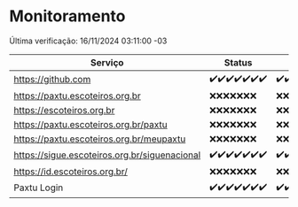 # Monitoramento

Última verificação: 16/11/2024 03:11:00 -03

|Serviço|Status|Últimas 24h|
|---|---|---|
|https://github.com|<span title="2024-11-09: OK=23">✔️</span><span title="2024-11-10: OK=23">✔️</span><span title="2024-11-11: OK=23">✔️</span><span title="2024-11-12: OK=23">✔️</span><span title="2024-11-13: OK=23">✔️</span><span title="2024-11-14: OK=23">✔️</span><span title="2024-11-15: OK=5">✔️</span>|<span title="15/11/2024 03:17:00 -03 : 200">✔️</span><span title="15/11/2024 04:08:00 -03 : 200">✔️</span><span title="15/11/2024 05:11:00 -03 : 200">✔️</span><span title="15/11/2024 06:09:00 -03 : 200">✔️</span><span title="15/11/2024 07:09:00 -03 : 200">✔️</span><span title="15/11/2024 08:07:00 -03 : 200">✔️</span><span title="15/11/2024 09:15:00 -03 : 200">✔️</span><span title="15/11/2024 10:17:00 -03 : 200">✔️</span><span title="15/11/2024 11:08:00 -03 : 200">✔️</span><span title="15/11/2024 12:08:00 -03 : 200">✔️</span><span title="15/11/2024 13:10:00 -03 : 200">✔️</span><span title="15/11/2024 14:07:00 -03 : 200">✔️</span><span title="15/11/2024 15:11:00 -03 : 200">✔️</span><span title="15/11/2024 16:06:00 -03 : 200">✔️</span><span title="15/11/2024 17:09:00 -03 : 200">✔️</span><span title="15/11/2024 18:07:00 -03 : 200">✔️</span><span title="15/11/2024 19:08:00 -03 : 200">✔️</span><span title="15/11/2024 20:08:00 -03 : 200">✔️</span><span title="15/11/2024 21:41:00 -03 : 200">✔️</span><span title="15/11/2024 23:14:00 -03 : 200">✔️</span><span title="16/11/2024 00:19:00 -03 : 200">✔️</span><span title="16/11/2024 01:10:00 -03 : 200">✔️</span><span title="16/11/2024 02:07:00 -03 : 200">✔️</span><span title="16/11/2024 03:11:00 -03 : 200">✔️</span>|
|https://paxtu.escoteiros.org.br|<span title="2024-11-09: Falhas=23">❌</span><span title="2024-11-10: Falhas=23">❌</span><span title="2024-11-11: Falhas=23">❌</span><span title="2024-11-12: Falhas=23">❌</span><span title="2024-11-13: Falhas=23">❌</span><span title="2024-11-14: Falhas=23">❌</span><span title="2024-11-15: Falhas=5">❌</span>|<span title="15/11/2024 03:17:00 -03 : 403">❌</span><span title="15/11/2024 04:08:00 -03 : 403">❌</span><span title="15/11/2024 05:11:00 -03 : 403">❌</span><span title="15/11/2024 06:09:00 -03 : 403">❌</span><span title="15/11/2024 07:09:00 -03 : 403">❌</span><span title="15/11/2024 08:07:00 -03 : 403">❌</span><span title="15/11/2024 09:15:00 -03 : 403">❌</span><span title="15/11/2024 10:17:00 -03 : 403">❌</span><span title="15/11/2024 11:08:00 -03 : 403">❌</span><span title="15/11/2024 12:08:00 -03 : 403">❌</span><span title="15/11/2024 13:10:00 -03 : 403">❌</span><span title="15/11/2024 14:07:00 -03 : 403">❌</span><span title="15/11/2024 15:11:00 -03 : 403">❌</span><span title="15/11/2024 16:06:00 -03 : 403">❌</span><span title="15/11/2024 17:09:00 -03 : 403">❌</span><span title="15/11/2024 18:07:00 -03 : 403">❌</span><span title="15/11/2024 19:08:00 -03 : 403">❌</span><span title="15/11/2024 20:08:00 -03 : 403">❌</span><span title="15/11/2024 21:41:00 -03 : 403">❌</span><span title="15/11/2024 23:14:00 -03 : 403">❌</span><span title="16/11/2024 00:19:00 -03 : 403">❌</span><span title="16/11/2024 01:10:00 -03 : 403">❌</span><span title="16/11/2024 02:07:00 -03 : 403">❌</span><span title="16/11/2024 03:11:00 -03 : 403">❌</span>|
|https://escoteiros.org.br|<span title="2024-11-09: Falhas=23">❌</span><span title="2024-11-10: Falhas=23">❌</span><span title="2024-11-11: Falhas=23">❌</span><span title="2024-11-12: Falhas=23">❌</span><span title="2024-11-13: Falhas=23">❌</span><span title="2024-11-14: Falhas=23">❌</span><span title="2024-11-15: Falhas=5">❌</span>|<span title="15/11/2024 03:17:00 -03 : 403">❌</span><span title="15/11/2024 04:08:00 -03 : 403">❌</span><span title="15/11/2024 05:11:00 -03 : 403">❌</span><span title="15/11/2024 06:09:00 -03 : 403">❌</span><span title="15/11/2024 07:09:00 -03 : 403">❌</span><span title="15/11/2024 08:07:00 -03 : 403">❌</span><span title="15/11/2024 09:15:00 -03 : 403">❌</span><span title="15/11/2024 10:17:00 -03 : 403">❌</span><span title="15/11/2024 11:08:00 -03 : 403">❌</span><span title="15/11/2024 12:08:00 -03 : 403">❌</span><span title="15/11/2024 13:10:00 -03 : 403">❌</span><span title="15/11/2024 14:07:00 -03 : 403">❌</span><span title="15/11/2024 15:11:00 -03 : 403">❌</span><span title="15/11/2024 16:06:00 -03 : 403">❌</span><span title="15/11/2024 17:09:00 -03 : 403">❌</span><span title="15/11/2024 18:07:00 -03 : 403">❌</span><span title="15/11/2024 19:08:00 -03 : 403">❌</span><span title="15/11/2024 20:08:00 -03 : 403">❌</span><span title="15/11/2024 21:41:00 -03 : 403">❌</span><span title="15/11/2024 23:14:00 -03 : 403">❌</span><span title="16/11/2024 00:19:00 -03 : 403">❌</span><span title="16/11/2024 01:10:00 -03 : 403">❌</span><span title="16/11/2024 02:07:00 -03 : 403">❌</span><span title="16/11/2024 03:11:00 -03 : 403">❌</span>|
|https://paxtu.escoteiros.org.br/paxtu|<span title="2024-11-09: Falhas=23">❌</span><span title="2024-11-10: Falhas=23">❌</span><span title="2024-11-11: Falhas=23">❌</span><span title="2024-11-12: Falhas=23">❌</span><span title="2024-11-13: Falhas=23">❌</span><span title="2024-11-14: Falhas=23">❌</span><span title="2024-11-15: Falhas=5">❌</span>|<span title="15/11/2024 03:17:00 -03 : 403">❌</span><span title="15/11/2024 04:08:00 -03 : 403">❌</span><span title="15/11/2024 05:11:00 -03 : 403">❌</span><span title="15/11/2024 06:09:00 -03 : 403">❌</span><span title="15/11/2024 07:09:00 -03 : 403">❌</span><span title="15/11/2024 08:07:00 -03 : 403">❌</span><span title="15/11/2024 09:15:00 -03 : 403">❌</span><span title="15/11/2024 10:17:00 -03 : 403">❌</span><span title="15/11/2024 11:08:00 -03 : 403">❌</span><span title="15/11/2024 12:08:00 -03 : 403">❌</span><span title="15/11/2024 13:10:00 -03 : 403">❌</span><span title="15/11/2024 14:07:00 -03 : 403">❌</span><span title="15/11/2024 15:11:00 -03 : 403">❌</span><span title="15/11/2024 16:06:00 -03 : 403">❌</span><span title="15/11/2024 17:09:00 -03 : 403">❌</span><span title="15/11/2024 18:07:00 -03 : 403">❌</span><span title="15/11/2024 19:08:00 -03 : 403">❌</span><span title="15/11/2024 20:08:00 -03 : 403">❌</span><span title="15/11/2024 21:41:00 -03 : 403">❌</span><span title="15/11/2024 23:14:00 -03 : 403">❌</span><span title="16/11/2024 00:19:00 -03 : 403">❌</span><span title="16/11/2024 01:10:00 -03 : 403">❌</span><span title="16/11/2024 02:07:00 -03 : 403">❌</span><span title="16/11/2024 03:11:00 -03 : 403">❌</span>|
|https://paxtu.escoteiros.org.br/meupaxtu|<span title="2024-11-09: Falhas=23">❌</span><span title="2024-11-10: Falhas=23">❌</span><span title="2024-11-11: Falhas=23">❌</span><span title="2024-11-12: Falhas=23">❌</span><span title="2024-11-13: Falhas=23">❌</span><span title="2024-11-14: Falhas=23">❌</span><span title="2024-11-15: Falhas=5">❌</span>|<span title="15/11/2024 03:17:00 -03 : 403">❌</span><span title="15/11/2024 04:08:00 -03 : 403">❌</span><span title="15/11/2024 05:11:00 -03 : 403">❌</span><span title="15/11/2024 06:09:00 -03 : 403">❌</span><span title="15/11/2024 07:09:00 -03 : 403">❌</span><span title="15/11/2024 08:07:00 -03 : 403">❌</span><span title="15/11/2024 09:15:00 -03 : 403">❌</span><span title="15/11/2024 10:17:00 -03 : 403">❌</span><span title="15/11/2024 11:08:00 -03 : 403">❌</span><span title="15/11/2024 12:08:00 -03 : 403">❌</span><span title="15/11/2024 13:10:00 -03 : 403">❌</span><span title="15/11/2024 14:07:00 -03 : 403">❌</span><span title="15/11/2024 15:11:00 -03 : 403">❌</span><span title="15/11/2024 16:06:00 -03 : 403">❌</span><span title="15/11/2024 17:09:00 -03 : 403">❌</span><span title="15/11/2024 18:07:00 -03 : 403">❌</span><span title="15/11/2024 19:08:00 -03 : 403">❌</span><span title="15/11/2024 20:08:00 -03 : 403">❌</span><span title="15/11/2024 21:41:00 -03 : 403">❌</span><span title="15/11/2024 23:14:00 -03 : 403">❌</span><span title="16/11/2024 00:19:00 -03 : 403">❌</span><span title="16/11/2024 01:10:00 -03 : 403">❌</span><span title="16/11/2024 02:07:00 -03 : 403">❌</span><span title="16/11/2024 03:11:00 -03 : 403">❌</span>|
|https://sigue.escoteiros.org.br/siguenacional|<span title="2024-11-09: OK=23">✔️</span><span title="2024-11-10: OK=23">✔️</span><span title="2024-11-11: OK=23">✔️</span><span title="2024-11-12: OK=23">✔️</span><span title="2024-11-13: OK=23">✔️</span><span title="2024-11-14: OK=23">✔️</span><span title="2024-11-15: OK=5">✔️</span>|<span title="15/11/2024 03:17:00 -03 : 200">✔️</span><span title="15/11/2024 04:08:00 -03 : 200">✔️</span><span title="15/11/2024 05:11:00 -03 : 200">✔️</span><span title="15/11/2024 06:09:00 -03 : 200">✔️</span><span title="15/11/2024 07:09:00 -03 : 200">✔️</span><span title="15/11/2024 08:07:00 -03 : 200">✔️</span><span title="15/11/2024 09:15:00 -03 : 200">✔️</span><span title="15/11/2024 10:17:00 -03 : 200">✔️</span><span title="15/11/2024 11:08:00 -03 : 200">✔️</span><span title="15/11/2024 12:08:00 -03 : 200">✔️</span><span title="15/11/2024 13:10:00 -03 : 200">✔️</span><span title="15/11/2024 14:07:00 -03 : 200">✔️</span><span title="15/11/2024 15:11:00 -03 : 200">✔️</span><span title="15/11/2024 16:06:00 -03 : 200">✔️</span><span title="15/11/2024 17:09:00 -03 : 200">✔️</span><span title="15/11/2024 18:07:00 -03 : 200">✔️</span><span title="15/11/2024 19:08:00 -03 : 200">✔️</span><span title="15/11/2024 20:08:00 -03 : 200">✔️</span><span title="15/11/2024 21:41:00 -03 : 200">✔️</span><span title="15/11/2024 23:14:00 -03 : 200">✔️</span><span title="16/11/2024 00:19:00 -03 : 200">✔️</span><span title="16/11/2024 01:10:00 -03 : 200">✔️</span><span title="16/11/2024 02:07:00 -03 : 200">✔️</span><span title="16/11/2024 03:11:00 -03 : 200">✔️</span>|
|https://id.escoteiros.org.br/|<span title="2024-11-09: Falhas=23">❌</span><span title="2024-11-10: Falhas=23">❌</span><span title="2024-11-11: Falhas=23">❌</span><span title="2024-11-12: Falhas=23">❌</span><span title="2024-11-13: Falhas=23">❌</span><span title="2024-11-14: Falhas=23">❌</span><span title="2024-11-15: Falhas=5">❌</span>|<span title="15/11/2024 03:17:00 -03 : 403">❌</span><span title="15/11/2024 04:08:00 -03 : 403">❌</span><span title="15/11/2024 05:11:00 -03 : 403">❌</span><span title="15/11/2024 06:09:00 -03 : 403">❌</span><span title="15/11/2024 07:09:00 -03 : 403">❌</span><span title="15/11/2024 08:07:00 -03 : 403">❌</span><span title="15/11/2024 09:15:00 -03 : 403">❌</span><span title="15/11/2024 10:17:00 -03 : 403">❌</span><span title="15/11/2024 11:08:00 -03 : 403">❌</span><span title="15/11/2024 12:08:00 -03 : 403">❌</span><span title="15/11/2024 13:10:00 -03 : 403">❌</span><span title="15/11/2024 14:07:00 -03 : 403">❌</span><span title="15/11/2024 15:11:00 -03 : 403">❌</span><span title="15/11/2024 16:06:00 -03 : 403">❌</span><span title="15/11/2024 17:09:00 -03 : 403">❌</span><span title="15/11/2024 18:07:00 -03 : 403">❌</span><span title="15/11/2024 19:08:00 -03 : 403">❌</span><span title="15/11/2024 20:08:00 -03 : 403">❌</span><span title="15/11/2024 21:41:00 -03 : 403">❌</span><span title="15/11/2024 23:14:00 -03 : 403">❌</span><span title="16/11/2024 00:19:00 -03 : 403">❌</span><span title="16/11/2024 01:10:00 -03 : 403">❌</span><span title="16/11/2024 02:07:00 -03 : 403">❌</span><span title="16/11/2024 03:11:00 -03 : 403">❌</span>|
|Paxtu Login|<span title="2024-11-09: OK=23">✔️</span><span title="2024-11-10: OK=23">✔️</span><span title="2024-11-11: OK=23">✔️</span><span title="2024-11-12: OK=23">✔️</span><span title="2024-11-13: OK=23">✔️</span><span title="2024-11-14: OK=23">✔️</span><span title="2024-11-15: OK=5">✔️</span>|<span title="15/11/2024 03:17:00 -03 : 200">✔️</span><span title="15/11/2024 04:08:00 -03 : 200">✔️</span><span title="15/11/2024 05:11:00 -03 : 200">✔️</span><span title="15/11/2024 06:09:00 -03 : 200">✔️</span><span title="15/11/2024 07:09:00 -03 : 200">✔️</span><span title="15/11/2024 08:07:00 -03 : 200">✔️</span><span title="15/11/2024 09:15:00 -03 : 200">✔️</span><span title="15/11/2024 10:17:00 -03 : 200">✔️</span><span title="15/11/2024 11:08:00 -03 : 200">✔️</span><span title="15/11/2024 12:08:00 -03 : 200">✔️</span><span title="15/11/2024 13:10:00 -03 : 200">✔️</span><span title="15/11/2024 14:07:00 -03 : 200">✔️</span><span title="15/11/2024 15:11:00 -03 : 200">✔️</span><span title="15/11/2024 16:06:00 -03 : 200">✔️</span><span title="15/11/2024 17:09:00 -03 : 200">✔️</span><span title="15/11/2024 18:07:00 -03 : 200">✔️</span><span title="15/11/2024 19:08:00 -03 : 200">✔️</span><span title="15/11/2024 20:08:00 -03 : 200">✔️</span><span title="15/11/2024 21:41:00 -03 : 200">✔️</span><span title="15/11/2024 23:14:00 -03 : 200">✔️</span><span title="16/11/2024 00:19:00 -03 : 200">✔️</span><span title="16/11/2024 01:10:00 -03 : 200">✔️</span><span title="16/11/2024 02:07:00 -03 : 200">✔️</span><span title="16/11/2024 03:11:00 -03 : 200">✔️</span>|
